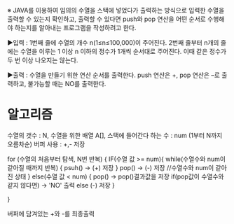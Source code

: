 ※ JAVA를 이용하여 임의의 수열을 스택에 넣었다가 출력하는 방식으로 입력한 수열을 출력할 수 있는지 확인하고, 출력할 수 있다면 push와 pop 연산을 어떤 순서로 수행해야 하는지를 알아내는 프로그램을 작성하려고 한다. 

▶입력 : 1번째 줄에 수열의 개수 n(1≤n≤100,000)이 주어진다. 2번째 줄부터 n개의 줄에는 수열을 이루는 1 이상 n 이하의 정수가 1개씩 순서대로 주어진다. 이때 같은 정수가 두 번 이상 나오지는 않는다.


▶출력 : 수열을 만들기 위한 연산 순서를 출력한다. push 연산은 +, pop 연산은 –로 출력하고, 불가능할 때는 NO를 출력한다.

# 알고리즘

수열의 갯수 : N, 수열을 위한 배열 A[], 스택에 들어간다 하는 수 : num (1부터 N까지 오름차순)
버퍼 사용 : +,- 저장

for (수열의 처음부터 탐색, N번 반복)
{
	IF(수열 값 >= num){
		while(수열수와 num이 같아질 때까지 반복)
		{
			psuh() -> (+) 저장
		}
		pop() -> (-) 저장 //수열수와 num이 같아진 상태
	}
	else(수열 값 < num) {
		pop() -> pop()결과값을 저장
		if(pop값이 수열수와 같지 않다면) -> 'NO' 출력
		else (-) 저장
		}			
		
}

버퍼에 담겨있는 +와 -를 최종출력
